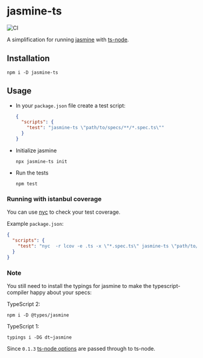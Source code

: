 # jasmine-ts

[//]: # (TODO: replace with updated url)
![CI](https://github.com/svi3c/jasmine-ts/workflows/Node.js%20CI/badge.svg)

A simplification for running [jasmine](https://www.npmjs.com/package/jasmine) with
[ts-node](https://github.com/TypeStrong/ts-node).

## Installation

```
npm i -D jasmine-ts
```

## Usage

* In your `package.json` file create a test script:

  ```json
  {
    "scripts": {
      "test": "jasmine-ts \"path/to/specs/**/*.spec.ts\""
    }
  }
  ```
* Initialize jasmine

  ```
  npx jasmine-ts init
  ```

* Run the tests

  ```
  npm test
  ```
  
### Running with istanbul coverage

You can use [nyc](https://github.com/istanbuljs/nyc) to check your test coverage.

Example `package.json`:
```json
{
  "scripts": {
    "test": "nyc  -r lcov -e .ts -x \"*.spec.ts\" jasmine-ts \"path/to/specs/**/*.spec.ts\""
  }
}
```

### Note

You still need to install the typings for jasmine to make the typescript-compiler happy about your specs:

TypeScript 2:
```
npm i -D @types/jasmine
```

TypeScript 1:
```
typings i -DG dt~jasmine
```

Since `0.1.3` [ts-node options](https://www.npmjs.com/package/ts-node#configuration-options) are passed through to ts-node.
